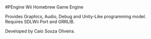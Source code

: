 #PEngine 
Wii Homebrew Game Engine 

Provides Graphics, Audio, Debug and Unity-Like programming model. 
Requires SDLWii Port and GRRLIB.

Developed by Caio Souza Oliveira.
